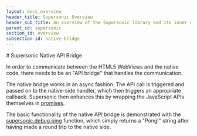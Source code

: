 ```yaml
---
layout: docs_overview
header_title: Supersonic Overview
header_sub_title: An overview of the Supersonic library and its inner workings.
parent_id: supersonic
section_id: overview
subsection-id: native-bridge
---
```

<section class="docs-section" id="native-bridge">
# Supersonic Native API Bridge

In order to communicate between the HTML5 WebViews and the native code, there needs to be an "API bridge" that handles the communication.

The native bridge works in an async fashion. The API call is triggered and passed on to the native-side handler, which then triggers an appropriate callback. Supersonic then enhances this by wrapping the JavaScript APIs themselves in [promises][promises-overview].

The basic functionality of the native API bridge is demonstrated with the [supersonic.debug.ping][debug-api] function, which simply returns a "Pong!" string after having made a round trip to the native side.
</section>

[promises-overview]: /supersonic/guides/technical-concepts/promises
[debug-api]: /supersonic/api-reference/stable
